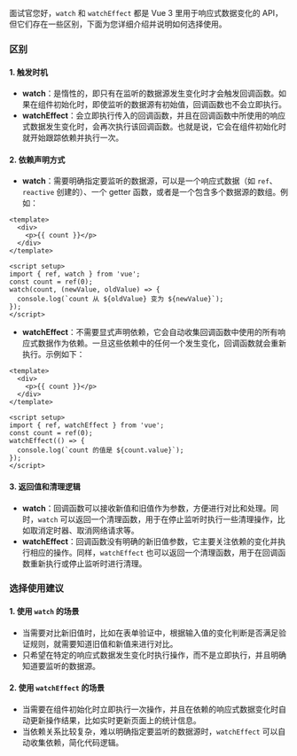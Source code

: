 面试官您好，`watch` 和 `watchEffect` 都是 Vue 3 里用于响应式数据变化的 API，但它们存在一些区别，下面为您详细介绍并说明如何选择使用。

### 区别

#### 1. 触发时机
- **watch**：是惰性的，即只有在监听的数据源发生变化时才会触发回调函数。如果在组件初始化时，即使监听的数据源有初始值，回调函数也不会立即执行。
- **watchEffect**：会立即执行传入的回调函数，并且在回调函数中所使用的响应式数据发生变化时，会再次执行该回调函数。也就是说，它会在组件初始化时就开始跟踪依赖并执行一次。

#### 2. 依赖声明方式
- **watch**：需要明确指定要监听的数据源，可以是一个响应式数据（如 `ref`、`reactive` 创建的）、一个 getter 函数，或者是一个包含多个数据源的数组。例如：
```vue
<template>
  <div>
    <p>{{ count }}</p>
  </div>
</template>

<script setup>
import { ref, watch } from 'vue';
const count = ref(0);
watch(count, (newValue, oldValue) => {
  console.log(`count 从 ${oldValue} 变为 ${newValue}`);
});
</script>
```
- **watchEffect**：不需要显式声明依赖，它会自动收集回调函数中使用的所有响应式数据作为依赖。一旦这些依赖中的任何一个发生变化，回调函数就会重新执行。示例如下：
```vue
<template>
  <div>
    <p>{{ count }}</p>
  </div>
</template>

<script setup>
import { ref, watchEffect } from 'vue';
const count = ref(0);
watchEffect(() => {
  console.log(`count 的值是 ${count.value}`);
});
</script>
```

#### 3. 返回值和清理逻辑
- **watch**：回调函数可以接收新值和旧值作为参数，方便进行对比和处理。同时，`watch` 可以返回一个清理函数，用于在停止监听时执行一些清理操作，比如取消定时器、取消网络请求等。
- **watchEffect**：回调函数没有明确的新旧值参数，它主要关注依赖的变化并执行相应的操作。同样，`watchEffect` 也可以返回一个清理函数，用于在回调函数重新执行或停止监听时进行清理。

### 选择使用建议

#### 1. 使用 `watch` 的场景
- 当需要对比新旧值时，比如在表单验证中，根据输入值的变化判断是否满足验证规则，就需要知道旧值和新值来进行对比。
- 只希望在特定的响应式数据发生变化时执行操作，而不是立即执行，并且明确知道要监听的数据源。

#### 2. 使用 `watchEffect` 的场景
- 当需要在组件初始化时立即执行一次操作，并且在依赖的响应式数据变化时自动更新操作结果，比如实时更新页面上的统计信息。
- 当依赖关系比较复杂，难以明确指定要监听的数据源时，`watchEffect` 可以自动收集依赖，简化代码逻辑。 